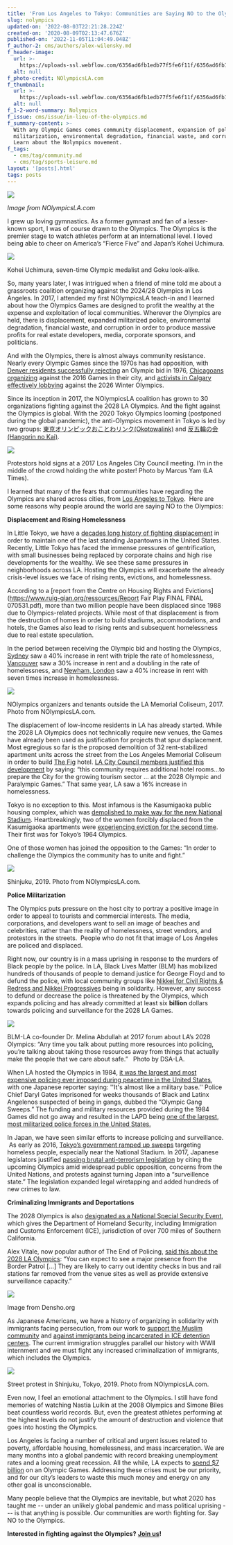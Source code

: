 ```yaml
---
title: 'From Los Angeles to Tokyo: Communities are Saying NO to the Olympics'
slug: nolympics
updated-on: '2022-08-03T22:21:28.224Z'
created-on: '2020-08-09T02:13:47.676Z'
published-on: '2022-11-05T11:04:49.048Z'
f_author-2: cms/authors/alex-wilensky.md
f_header-image:
  url: >-
    https://uploads-ssl.webflow.com/6356ad6fb1edb77f5fe6f11f/6356ad6fb1edb75101e6fbcf_5f2f5c3b3b89f9006735501e_Nolympics206.jpeg
  alt: null
f_photo-credit: NOlympicsLA.com
f_thumbnail:
  url: >-
    https://uploads-ssl.webflow.com/6356ad6fb1edb77f5fe6f11f/6356ad6fb1edb7fa56e6fbd0_5f2f5c78f6e7e5da5d3582c6_nolympics20thumbnail.jpeg
  alt: null
f_1-2-word-summary: Nolympics
f_issue: cms/issue/in-lieu-of-the-olympics.md
f_summary-content: >-
  With any Olympic Games comes community displacement, expansion of police
  militarization, environmental degradation, financial waste, and corruption.
  Learn about the Nolympics movement.
f_tags:
  - cms/tag/community.md
  - cms/tag/sports-leisure.md
layout: '[posts].html'
tags: posts
---
```


![](https://uploads-ssl.webflow.com/6356ad6fb1edb77f5fe6f11f/6356ad6fb1edb767dee6f64a_Nolympics%208.jpg)

_Image from NOlympicsLA.com_

I grew up loving gymnastics. As a former gymnast and fan of a lesser-known sport, I was of course drawn to the Olympics. The Olympics is the premier stage to watch athletes perform at an international level. I loved being able to cheer on America’s “Fierce Five” and Japan’s Kohei Uchimura.

![](https://uploads-ssl.webflow.com/5ea52d95dddc5f21748c6b98/5f2f5caae83d3d3bf33fb463_Nolympics%207.jpg)

Kohei Uchimura, seven-time Olympic medalist and Goku look-alike.

So, many years later, I was intrigued when a friend of mine told me about a grassroots coalition organizing against the 2024/28 Olympics in Los Angeles. In 2017, I attended my first NOlympicsLA teach-in and I learned about how the Olympics Games are designed to profit the wealthy at the expense and exploitation of local communities. Wherever the Olympics are held, there is displacement, expanded militarized police, environmental degradation, financial waste, and corruption in order to produce massive profits for real estate developers, media, corporate sponsors, and politicians.

And with the Olympics, there is almost always community resistance. Nearly every Olympic Games since the 1970s has had opposition, with [Denver residents successfully rejecting](https://www.theguardian.com/sport/blog/2015/apr/07/when-denver-rejected-the-olympics-in-favour-of-the-environment-and-economics) an Olympic bid in 1976, [Chicagoans organizing](https://www.dnainfo.com/chicago/20160708/washington-park/chicagos-2016-olympics-what-it-meant-why-it-didnt-happen/) against the 2016 Games in their city, and [activists in Calgary effectively lobbying](https://www.thenation.com/article/archive/calgary-olympics-vote/) against the 2026 Winter Olympics.

Since its inception in 2017, the NOlympicsLA coalition has grown to 30 organizations fighting against the 2028 LA Olympics. And the fight against the Olympics is global. With the 2020 Tokyo Olympics looming (postponed during the global pandemic), the anti-Olympics movement in Tokyo is led by two groups: [東京オリンピックおことわリンク(Okotowalink)](http://www.2020okotowa.link/) and [反五輪の会 (Hangorin no Kai)](https://hangorin.tumblr.com/).

![](https://uploads-ssl.webflow.com/6356ad6fb1edb77f5fe6f11f/6356ad6fb1edb7771be6f64f_Nolympics%20Cover.jpg)

Protestors hold signs at a 2017 Los Angeles City Council meeting. I’m in the middle of the crowd holding the white poster! Photo by Marcus Yam (LA Times).

I learned that many of the fears that communities have regarding the Olympics are shared across cities, from [Los Angeles to Tokyo](https://www.youtube.com/watch?v=hfMMjQAckDw&list=UUgl-32HNmb1Ni6vgjMFupjQ).  Here are some reasons why people around the world are saying NO to the Olympics:

**Displacement and Rising Homelessness**

In Little Tokyo, we have a [decades long history of fighting displacement](https://www.frbsf.org/community-development/files/sustainable-little-tokyo-resisting-gentrification-and-displacement.pdf) in order to maintain one of the last standing Japantowns in the United States. Recently, Little Tokyo has faced the immense pressures of gentrification, with small businesses being replaced by corporate chains and high rise developments for the wealthy. We see these same pressures in neighborhoods across LA. Hosting the Olympics will exacerbate the already crisis-level issues we face of rising rents, evictions, and homelessness.

According to a \[report from the Centre on Housing Rights and Evictions\](https://www.ruig-gian.org/ressources/Report Fair Play FINAL FINAL 070531.pdf), more than two million people have been displaced since 1988 due to Olympics-related projects. While most of that displacement is from the destruction of homes in order to build stadiums, accommodations, and hotels, the Games also lead to rising rents and subsequent homelessness due to real estate speculation.

In the period between receiving the Olympic bid and hosting the Olympics, [Sydney](http://www.sunypress.edu/p-3634-the-best-olympics-ever.aspx) saw a 40% increase in rent with triple the rate of homelessness, [Vancouver](https://www.routledge.com/Olympic-Exclusions-Youth-Poverty-and-Social-Legacies-1st-Edition/Kennelly/p/book/9781138087873) saw a 30% increase in rent and a doubling in the rate of homelessness, and [Newham, London](http://www.propertywire.com/news/europe/ul-residential-property-rents/) saw a 40% increase in rent with seven times increase in homelessness.

![](https://uploads-ssl.webflow.com/6356ad6fb1edb77f5fe6f11f/6356ad6fb1edb72b28e6f652_Nolympics%202.jpg)

NOlympics organizers and tenants outside the LA Memorial Coliseum, 2017. Photo from NOlympicsLA.com.

The displacement of low-income residents in LA has already started. While the 2028 LA Olympics does not technically require new venues, the Games have already been used as justification for projects that spur displacement. Most egregious so far is the proposed demolition of 32 rent-stabilized apartment units across the street from the Los Angeles Memorial Coliseum in order to build [The Fig](https://www.ventusgroup.com/project) hotel. [LA City Council members justified this development](https://clkrep.lacity.org/onlinedocs/2018/18-0367_mot_04-25-2018.pdf) by saying: “this community requires additional hotel rooms…to prepare the City for the growing tourism sector … at the 2028 Olympic and Paralympic Games.” That same year, LA saw a 16% increase in homelessness.

Tokyo is no exception to this. Most infamous is the Kasumigaoka public housing complex, which was [demolished to make way for the new National Stadium](https://www.business-humanrights.org/en/japan-evictions-going-ahead-even-though-new-stadium-back-to-drawing-board). Heartbreakingly, two of the women forcibly displaced from the Kasumigaoka apartments were [experiencing eviction for the second time](https://www.thenation.com/article/archive/tokyo-olympics-displacement/). Their first was for Tokyo’s 1964 Olympics.

One of those women has joined the opposition to the Games: “In order to challenge the Olympics the community has to unite and fight.”

![](https://uploads-ssl.webflow.com/6356ad6fb1edb77f5fe6f11f/6356ad6fb1edb70181e6f651_Nolympics%203.jpg)

Shinjuku, 2019. Photo from NOlympicsLA.com.

**Police Militarization**

The Olympics puts pressure on the host city to portray a positive image in order to appeal to tourists and commercial interests. The media, corporations, and developers want to sell an image of beaches and celebrities, rather than the reality of homelessness, street vendors, and protestors in the streets.  People who do not fit that image of Los Angeles are policed and displaced.

Right now, our country is in a mass uprising in response to the murders of Black people by the police. In LA, Black Lives Matter (BLM) has mobilized hundreds of thousands of people to demand justice for George Floyd and to defund the police, with local community groups like [Nikkei for Civil Rights & Redress and Nikkei Progressives](https://www.ncrr-la.org/news/NP_BLM.html) being in solidarity. However, any success to defund or decrease the police is threatened by the Olympics, which expands policing and has already committed at least six **billion** dollars towards policing and surveillance for the 2028 LA Games.

![](https://uploads-ssl.webflow.com/6356ad6fb1edb77f5fe6f11f/6356ad6fb1edb73cb9e6f650_Nolympics%204.jpg)

BLM-LA co-founder Dr. Melina Abdullah at 2017 forum about LA’s 2028 Olympics: “Any time you talk about putting more resources into policing, you’re talking about taking those resources away from things that actually make the people that we care about safe.”   Photo by DSA-LA.

When LA hosted the Olympics in 1984, [it was the largest and most expensive policing ever imposed during peacetime in the United States](https://www.nytimes.com/1984/07/26/sports/the-olympics-los-angeles-84-security-is-called-largest-in-peacetime.html?pagewanted=all), with one Japanese reporter saying: ''It's almost like a military base.'' Police Chief Daryl Gates imprisoned for weeks thousands of Black and Latinx Angelenos suspected of being in gangs, dubbed the “Olympic Gang Sweeps.” The funding and military resources provided during the 1984 Games did not go away and resulted in the LAPD being [one of the largest, most militarized police forces in the United States.](https://www.thenation.com/article/archive/want-understand-1992-la-riots-start-1984-la-olympics/)

In Japan, we have seen similar efforts to increase policing and surveillance.  As early as 2016, [Tokyo’s government ramped up sweeps](https://www.huffpost.com/entry/tokyo-homeless-face-evict_b_12306386) targeting homeless people, especially near the National Stadium. In 2017, Japanese legislators justified [passing brutal anti-terrorism legislation](https://www.theguardian.com/world/2017/jun/15/japan-passes-brutal-new-terror-law-which-opponents-fear-will-quash-freedoms) by citing the upcoming Olympics amid widespread public opposition, concerns from the United Nations, and protests against turning Japan into a “surveillence state.” The legislation expanded legal wiretapping and added hundreds of new crimes to law.

**Criminalizing Immigrants and Deportations**

The 2028 Olympics is also [designated as a National Special Security Event](https://la28.org/faq/9--security), which gives the Department of Homeland Security, including Immigration and Customs Enforcement (ICE), jurisdiction of over 700 miles of Southern California.

Alex Vitale, now popular author of The End of Policing, [said this about the 2028 LA Olympics](https://nolympicsla.com/2018/06/18/alex-vitale-policing-surveillance-olympics/): “You can expect to see a major presence from the Border Patrol \[...\] They are likely to carry out identity checks in bus and rail stations far removed from the venue sites as well as provide extensive surveillance capacity.”

![](https://uploads-ssl.webflow.com/6356ad6fb1edb77f5fe6f11f/6356ad6fb1edb71abbe6f654_Nolympics%205.jpg)

Image from Densho.org

As Japanese Americans, we have a history of organizing in solidarity with immigrants facing persecution, from our work to [support the Muslim community](https://www.vigilantlove.org/) and [against immigrants being incarcerated in ICE detention centers](https://www.nikkeiprogressives.org/never-again-is-now-campaign). The current immigration struggles parallel our history with WWII internment and we must fight any increased criminalization of immigrants, which includes the Olympics.

![](https://uploads-ssl.webflow.com/5ea52d95dddc5f21748c6b98/5f2f5c3b3b89f9006735501e_Nolympics%206.jpg)

Street protest in Shinjuku, Tokyo, 2019. Photo from NOlympicsLA.com.

Even now, I feel an emotional attachment to the Olympics. I still have fond memories of watching Nastia Luikin at the 2008 Olympics and Simone Biles beat countless world records. But, even the greatest athletes performing at the highest levels do not justify the amount of destruction and violence that goes into hosting the Olympics.

Los Angeles is facing a number of critical and urgent issues related to poverty, affordable housing, homelessness, and mass incarceration. We are many months into a global pandemic with record breaking unemployment rates and a looming great recession. All the while, LA expects to [spend $7 billion](https://www.latimes.com/sports/la-sp-la-2028-olympics-budget-20190429-story.html) on an Olympic Games. Addressing these crises must be our priority, and for our city’s leaders to waste this much money and energy on any other goal is unconscionable.

Many people believe that the Olympics are inevitable, but what 2020 has taught me -- under an unlikely global pandemic and mass political uprising --- is that anything is possible. Our communities are worth fighting for. Say NO to the Olympics.

**Interested in fighting against the Olympics?** **[Join us](https://nolympicsla.com/join/)!**
